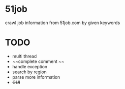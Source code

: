 # 51job
crawl job information from 51job.com by given keywords



# TODO
- multi thread
- ~~complete comment ~~
- handle exception
- search by region
- parse more information
- ~~GUI~~
